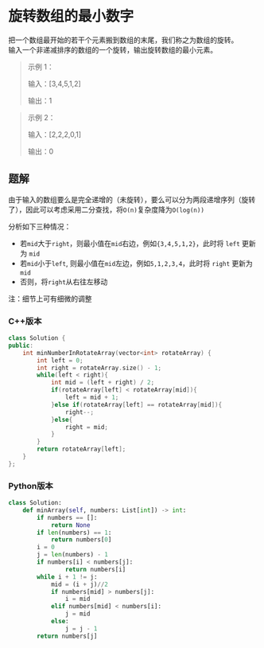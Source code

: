 # 旋转数组的最小数字

把一个数组最开始的若干个元素搬到数组的末尾，我们称之为数组的旋转。  
输入一个非递减排序的数组的一个旋转，输出旋转数组的最小元素。  
> 示例 1：
> 
> 输入：[3,4,5,1,2]
> 
> 输出：1

> 示例 2：
> 
> 输入：[2,2,2,0,1]
> 
> 输出：0

## 题解
由于输入的数组要么是完全递增的（未旋转），要么可以分为两段递增序列（旋转了），因此可以考虑采用二分查找，将`O(n)`复杂度降为`O(log(n))`

分析如下三种情况：

- 若`mid`大于`right`，则最小值在`mid`右边，例如`{3,4,5,1,2}`，此时将 `left` 更新为 `mid`
- 若`mid`小于`left`, 则最小值在`mid`左边，例如`5,1,2,3,4`，此时将 `right` 更新为 `mid`
- 否则，将`right`从右往左移动

注：细节上可有细微的调整


### C++版本

```cpp
class Solution {
public:
    int minNumberInRotateArray(vector<int> rotateArray) {
        int left = 0;
        int right = rotateArray.size() - 1;
        while(left < right){
            int mid = (left + right) / 2;
            if(rotateArray[left] < rotateArray[mid]){
                left = mid + 1;
            }else if(rotateArray[left] == rotateArray[mid]){
                right--;
            }else{
                right = mid;
            }
        }
        return rotateArray[left];
    }
};
```

### Python版本

```python
class Solution:
    def minArray(self, numbers: List[int]) -> int:
        if numbers == []:
            return None
        if len(numbers) == 1:
            return numbers[0]
        i = 0
        j = len(numbers) - 1
        if numbers[i] < numbers[j]:
                return numbers[i]
        while i + 1 != j:
            mid = (i + j)//2
            if numbers[mid] > numbers[j]:
                i = mid
            elif numbers[mid] < numbers[i]:
                j = mid
            else:
                j = j - 1
        return numbers[j]
```